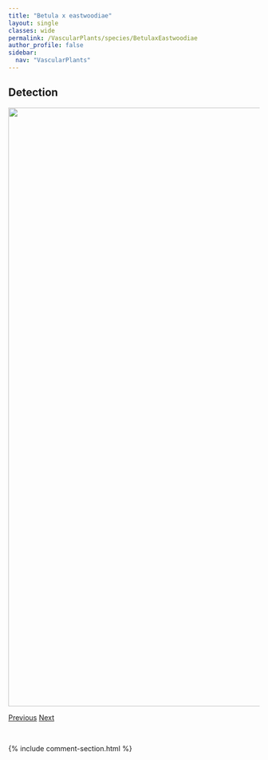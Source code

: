 ```yaml
---
title: "Betula x eastwoodiae"
layout: single
classes: wide
permalink: /VascularPlants/species/BetulaxEastwoodiae
author_profile: false
sidebar:
  nav: "VascularPlants"
---
```


<h2>Detection</h2>

<a href="https://drive.google.com/uc?export=view&id=1agjyYDv7LctvxBEdf19rgnABn1u3wMyo">
<img src="https://drive.google.com/uc?export=view&id=1agjyYDv7LctvxBEdf19rgnABn1u3wMyo" height = "1200" width = "800">
</a>


<a href="/DevelopmentWebsite/VascularPlants/species/BetulaPendula" class="pagination--pager" title="Betula pendula">Previous</a> <a href="/DevelopmentWebsite/VascularPlants/species/BetulaxSargentii" class="pagination--pager" title="Betula x sargentii">Next</a>

<p>&nbsp;</p>

{% include comment-section.html %}
